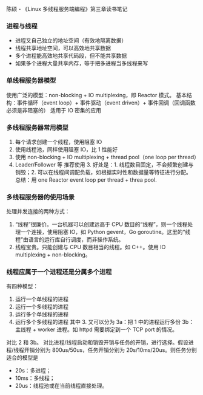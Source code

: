 陈硕 - 《Linux 多线程服务端编程》第三章读书笔记
### 进程与线程
- 进程又自己独立的地址空间（有效地隔离数据）
- 线程共享地址空间，可以高效地共享数据
- 多个进程能高效地共享代码段，但不能共享数据
- 如果多个进程大量共享内存，等于把多进程当多线程来写

### 单线程服务器模型
使用广泛的模型：non-blocking + IO multiplexing，即 Reactor 模式。
基本结构：事件循环（event loop）+ 事件驱动（event driven）+ 事件回调（回调函数必须是非阻塞的）
适用于 IO 密集的应用

### 多线程服务器常用模型
1. 每个请求创建一个线程，使用阻塞 IO
2. 使用线程池，同样使用阻塞 IO，比 1 性能好
3. 使用 non-blocking + IO multiplexing + thread pool（one loop per thread）
4. Leader/Follower 等
推荐使用 3. 好处是：1. 线程数目固定，不会频繁创建与销毁；2. 可以在线程间调配负载，如根据实时性和数据量等特征进行分配。
总结：用 one Reactor event loop per thread + threa pool.

### 多线程服务器的使用场景
处理并发连接的两种方式：
1. “线程”很廉价。一台机器可以创建远高于 CPU 数目的“线程”，则一个线程处理一个连接，使用阻塞 IO，如 Python gevent，Go goroutine。这里的“线程”由语言的运行库自行调度，而非操作系统。
2. 线程宝贵。只能创建与 CPU 数目相当的线程。如 C++。使用 IO multiplexing + non-blocking。

### 线程应属于一个进程还是分属多个进程
有四种模型：
1. 运行一个单线程的进程
2. 运行一个多线程的进程
3. 运行多个单线程的进程
4. 运行多个多线程的进程
其中 3. 又可以分为
3a：把 1 中的进程运行多份
3b：主线程 + worker 进程。如 httpd 需要绑定到一个 TCP port 的情况。

对比 2 和 3b。
对比进程/线程启动和销毁开销与任务的开销，进行选择。假设进程/线程开销分别为 800us/50us，任务开销分别为 20s/10ms/20us。则任务分别适合的模型是
- 20s：多进程；
- 10ms：多线程；
- 20us：线程池或在当前线程直接处理。

